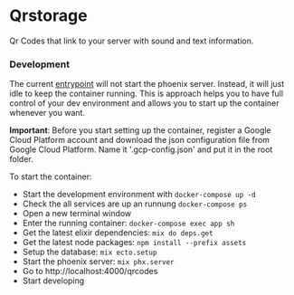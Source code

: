 # Qrstorage

Qr Codes that link to your server with sound and text information.

### Development

The current [entrypoint](./.docker/entrypoint.sh) will not start the phoenix server. Instead, it will just idle to keep the container running. This is approach helps you to have full control of your dev environment and allows you to start up the container whenever you want.

**Important**: Before you start setting up the container, register a Google Cloud Platform account and download the json configuration file from Google Cloud Platform. Name it '.gcp-config.json' and put it in the root folder.

To start the container:
- Start the development environment with `docker-compose up -d`
- Check the all services are up an runnung `docker-compose ps`
- Open a new terminal window
- Enter the running container: `docker-compose exec app sh`
- Get the latest elixir dependencies: `mix do deps.get`
- Get the latest node packages: `npm install --prefix assets`
- Setup the database: `mix ecto.setup`
- Start the phoenix server: `mix phx.server`
- Go to http://localhost:4000/qrcodes
- Start developing